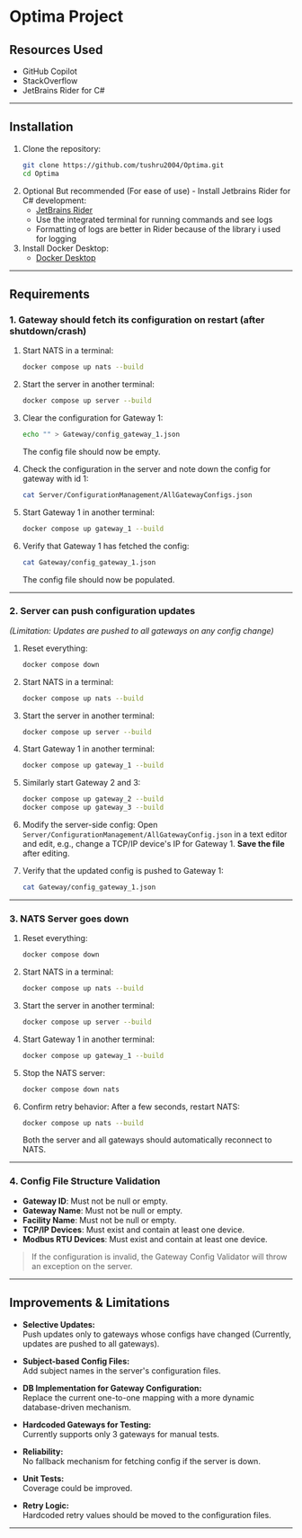 # Optima Project

## Resources Used

- GitHub Copilot
- StackOverflow
- JetBrains Rider for C#

---

## Installation

1. Clone the repository:
   ```bash
   git clone https://github.com/tushru2004/Optima.git
   cd Optima
   ```
2. Optional But recommended (For ease of use) - Install Jetbrains Rider for C# development:
   - [JetBrains Rider](https://www.jetbrains.com/rider/)
   - Use the integrated terminal for running commands and see logs 
   - Formatting of logs are better in Rider because of the library i used for logging
3. Install Docker Desktop:
    - [Docker Desktop](https://www.docker.com/products/docker-desktop/)
---

## Requirements

### 1. **Gateway should fetch its configuration on restart (after shutdown/crash)**

1. Start NATS in a terminal:
   ```bash
   docker compose up nats --build
   ```

2. Start the server in another terminal:
   ```bash
   docker compose up server --build
   ```

3. Clear the configuration for Gateway 1:
   ```bash
   echo "" > Gateway/config_gateway_1.json
   ```
   The config file should now be empty.

4. Check the configuration in the server and note down the config for gateway with id 1:
   ```bash
   cat Server/ConfigurationManagement/AllGatewayConfigs.json
   ```

5. Start Gateway 1 in another terminal:
   ```bash
   docker compose up gateway_1 --build
   ```

6. Verify that Gateway 1 has fetched the config:
   ```bash
   cat Gateway/config_gateway_1.json
   ```
   The config file should now be populated.

---

### 2. **Server can push configuration updates**  
_(Limitation: Updates are pushed to all gateways on any config change)_

1. Reset everything:
   ```bash
   docker compose down
   ```

2. Start NATS in a terminal:
   ```bash
   docker compose up nats --build
   ```

3. Start the server in another terminal:
   ```bash
   docker compose up server --build
   ```

4. Start Gateway 1 in another terminal:
   ```bash
   docker compose up gateway_1 --build
   ```

5. Similarly start Gateway 2 and 3:
   ```bash
   docker compose up gateway_2 --build
   docker compose up gateway_3 --build
   ```

6. Modify the server-side config:
   Open `Server/ConfigurationManagement/AllGatewayConfig.json` in a text editor and edit, e.g., change a TCP/IP device's IP for Gateway 1. **Save the file** after editing.

7. Verify that the updated config is pushed to Gateway 1:
   ```bash
   cat Gateway/config_gateway_1.json
   ```

---

### 3. **NATS Server goes down**

1. Reset everything:
   ```bash
   docker compose down
   ```

2. Start NATS in a terminal:
   ```bash
   docker compose up nats --build
   ```

3. Start the server in another terminal:
   ```bash
   docker compose up server --build
   ```

4. Start Gateway 1 in another terminal:
   ```bash
   docker compose up gateway_1 --build
   ```

5. Stop the NATS server:
   ```bash
   docker compose down nats
   ```

6. Confirm retry behavior:
   After a few seconds, restart NATS:
   ```bash
   docker compose up nats --build
   ```
   Both the server and all gateways should automatically reconnect to NATS.

---

### 4. **Config File Structure Validation**

- **Gateway ID**: Must not be null or empty.
- **Gateway Name**: Must not be null or empty.
- **Facility Name**: Must not be null or empty.
- **TCP/IP Devices**: Must exist and contain at least one device.
- **Modbus RTU Devices**: Must exist and contain at least one device.

> If the configuration is invalid, the Gateway Config Validator will throw an exception on the server.

---

## Improvements & Limitations

- **Selective Updates:**  
  Push updates only to gateways whose configs have changed (Currently, updates are pushed to all gateways).
  
- **Subject-based Config Files:**  
  Add subject names in the server's configuration files.

- **DB Implementation for Gateway Configuration:**  
  Replace the current one-to-one mapping with a more dynamic database-driven mechanism.

- **Hardcoded Gateways for Testing:**  
  Currently supports only 3 gateways for manual tests.

- **Reliability:**  
  No fallback mechanism for fetching config if the server is down.

- **Unit Tests:**  
  Coverage could be improved.

- **Retry Logic:**  
  Hardcoded retry values should be moved to the configuration files.

---